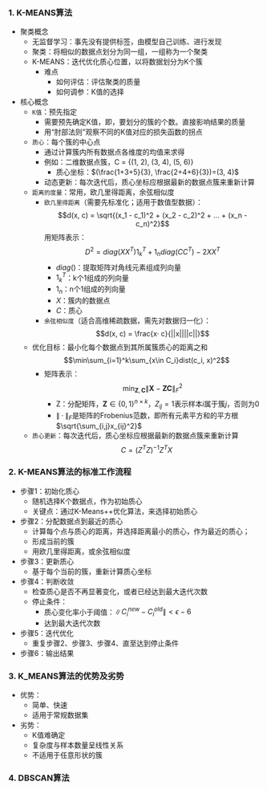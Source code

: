 ### 1. K-MEANS算法
- 聚类概念
  - 无监督学习：事先没有提供标签，由模型自己训练、进行发现
  - 聚类：将相似的数据点划分为同一组，一组称为一个聚类
  - K-MEANS：迭代优化质心位置，以将数据划分为K个簇
    - 难点
      - 如何评估：评估聚类的质量
      - 如何调参：K值的选择
- 核心概念
  - `K值`：预先指定
    - 需要预先确定K值，即，要划分的簇的个数。直接影响结果的质量
    - 用“肘部法则”观察不同的K值对应的损失函数的拐点
  - `质心`：每个簇的中心点
    - 通过计算簇内所有数据点各维度的均值来求得
    - 例如：二维数据点簇，C = {(1, 2), (3, 4), (5, 6)}
      - 质心坐标：$(\frac{1+3+5}{3}, \frac{2+4+6}{3})=(3, 4)$
    - 动态更新：每次迭代后，质心坐标应根据最新的数据点簇来重新计算
  - `距离的度量`：常用，欧几里得距离，余弦相似度
    - `欧几里得距离`（需要先标准化；适用于数值型数据）：$$d(x, c) = \sqrt{(x_1 - c_1)^2 + (x_2 - c_2)^2 + ... + (x_n - c_n)^2}$$ 用矩阵表示： $$D^2=diag(XX^T)1_k^T+1_ndiag(CC^T)-2XX^T$$ 
      - $diag()$：提取矩阵对角线元素组成列向量
      - $1_k^T$：k个1组成的列向量
      - $1_n$：n个1组成的列向量
      - $X$：簇内的数据点
      - $C$：质心
    - `余弦相似度`（适合高维稀疏数据，需先对数据归一化）：$$d(x, c) = \frac{x· c}{||x||||c||}$$
  - 优化目标：最小化每个数据点到其所属簇质心的距离之和 $$\min\sum_{i=1}^k\sum_{x\in C_i}dist(c_i, x)^2$$
    - 矩阵表示：$$
\min_{\mathbf{Z}, \mathbf{C}} \|\mathbf{X} - \mathbf{Z}\mathbf{C}\|_F^2
$$
      - Z：分配矩阵，$\mathbf{Z} \in \{0, 1\}^{n \times k}$，$Z_{ij}=1$表示样本$i$属于簇$j$，否则为0
      - $\|·\|_F$是矩阵的Frobenius范数，即所有元素平方和的平方根$\sqrt{\sum_{i,j}x_{ij}^2}$
  - `质心更新`：每次迭代后，质心坐标应根据最新的数据点簇来重新计算 $$C=(Z^TZ)^{-1}Z^TX$$

### 2. K-MEANS算法的标准工作流程
- 步骤1：初始化质心
  - 随机选择K个数据点，作为初始质心
  - 关键点：通过K-Means++优化算法，来选择初始质心
- 步骤2：分配数据点到最近的质心
  - 计算每个点与质心的距离，并选择距离最小的质心，作为最近的质心；
  - 形成当前的簇
  - 用欧几里得距离，或余弦相似度
- 步骤3：更新质心
  - 基于每个当前的簇，重新计算质心坐标
- 步骤4：判断收敛
  - 检查质心是否不再显著变化，或者已经达到最大迭代次数
  - 停止条件：
    - 质心变化率小于阈值：$\|C_i^{new} - C_i^{old}\|<\epsilon-6$
    - 达到最大迭代次数
- 步骤5：迭代优化
  - 重复步骤2、步骤3、步骤4、直至达到停止条件
- 步骤6：输出结果

### 3. K_MEANS算法的优势及劣势
- 优势：
  - 简单、快速
  - 适用于常规数据集
- 劣势：
  - K值难确定
  - 复杂度与样本数量呈线性关系
  - 不适用于任意形状的簇

### 4. DBSCAN算法

